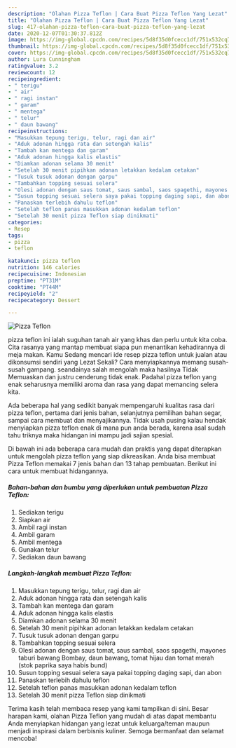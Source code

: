 ```yaml
---
description: "Olahan Pizza Teflon | Cara Buat Pizza Teflon Yang Lezat"
title: "Olahan Pizza Teflon | Cara Buat Pizza Teflon Yang Lezat"
slug: 417-olahan-pizza-teflon-cara-buat-pizza-teflon-yang-lezat
date: 2020-12-07T01:30:37.812Z
image: https://img-global.cpcdn.com/recipes/5d8f35d0fcecc1df/751x532cq70/pizza-teflon-foto-resep-utama.jpg
thumbnail: https://img-global.cpcdn.com/recipes/5d8f35d0fcecc1df/751x532cq70/pizza-teflon-foto-resep-utama.jpg
cover: https://img-global.cpcdn.com/recipes/5d8f35d0fcecc1df/751x532cq70/pizza-teflon-foto-resep-utama.jpg
author: Lura Cunningham
ratingvalue: 3.2
reviewcount: 12
recipeingredient:
- " terigu"
- " air"
- " ragi instan"
- " garam"
- " mentega"
- " telur"
- " daun bawang"
recipeinstructions:
- "Masukkan tepung terigu, telur, ragi dan air"
- "Aduk adonan hingga rata dan setengah kalis"
- "Tambah kan mentega dan garam"
- "Aduk adonan hingga kalis elastis"
- "Diamkan adonan selama 30 menit"
- "Setelah 30 menit pipihkan adonan letakkan kedalam cetakan"
- "Tusuk tusuk adonan dengan garpu"
- "Tambahkan topping sesuai selera"
- "Olesi adonan dengan saus tomat, saus sambal, saos spagethi, mayones taburi bawang Bombay, daun bawang, tomat hijau dan tomat merah (stok paprika saya habis bund)"
- "Susun topping sesuai selera saya pakai topping daging sapi, dan abon"
- "Panaskan terlebih dahulu teflon"
- "Setelah teflon panas masukkan adonan kedalam teflon"
- "Setelah 30 menit pizza Teflon siap dinikmati"
categories:
- Resep
tags:
- pizza
- teflon

katakunci: pizza teflon 
nutrition: 146 calories
recipecuisine: Indonesian
preptime: "PT31M"
cooktime: "PT44M"
recipeyield: "2"
recipecategory: Dessert

---
```



![Pizza Teflon](https://img-global.cpcdn.com/recipes/5d8f35d0fcecc1df/751x532cq70/pizza-teflon-foto-resep-utama.jpg)


pizza teflon ini ialah suguhan tanah air yang khas dan perlu untuk kita coba. Cita rasanya yang mantap membuat siapa pun menantikan kehadirannya di meja makan.
Kamu Sedang mencari ide resep pizza teflon untuk jualan atau dikonsumsi sendiri yang Lezat Sekali? Cara menyiapkannya memang susah-susah gampang. seandainya salah mengolah maka hasilnya Tidak Memuaskan dan justru cenderung tidak enak. Padahal pizza teflon yang enak seharusnya memiliki aroma dan rasa yang dapat memancing selera kita.

Ada beberapa hal yang sedikit banyak mempengaruhi kualitas rasa dari pizza teflon, pertama dari jenis bahan, selanjutnya pemilihan bahan segar, sampai cara membuat dan menyajikannya. Tidak usah pusing kalau hendak menyiapkan pizza teflon enak di mana pun anda berada, karena asal sudah tahu triknya maka hidangan ini mampu jadi sajian spesial.




Di bawah ini ada beberapa cara mudah dan praktis yang dapat diterapkan untuk mengolah pizza teflon yang siap dikreasikan. Anda bisa membuat Pizza Teflon memakai 7 jenis bahan dan 13 tahap pembuatan. Berikut ini cara untuk membuat hidangannya.

<!--inarticleads1-->

##### Bahan-bahan dan bumbu yang diperlukan untuk pembuatan Pizza Teflon:

1. Sediakan  terigu
1. Siapkan  air
1. Ambil  ragi instan
1. Ambil  garam
1. Ambil  mentega
1. Gunakan  telur
1. Sediakan  daun bawang




<!--inarticleads2-->

##### Langkah-langkah membuat Pizza Teflon:

1. Masukkan tepung terigu, telur, ragi dan air
1. Aduk adonan hingga rata dan setengah kalis
1. Tambah kan mentega dan garam
1. Aduk adonan hingga kalis elastis
1. Diamkan adonan selama 30 menit
1. Setelah 30 menit pipihkan adonan letakkan kedalam cetakan
1. Tusuk tusuk adonan dengan garpu
1. Tambahkan topping sesuai selera
1. Olesi adonan dengan saus tomat, saus sambal, saos spagethi, mayones taburi bawang Bombay, daun bawang, tomat hijau dan tomat merah (stok paprika saya habis bund)
1. Susun topping sesuai selera saya pakai topping daging sapi, dan abon
1. Panaskan terlebih dahulu teflon
1. Setelah teflon panas masukkan adonan kedalam teflon
1. Setelah 30 menit pizza Teflon siap dinikmati




Terima kasih telah membaca resep yang kami tampilkan di sini. Besar harapan kami, olahan Pizza Teflon yang mudah di atas dapat membantu Anda menyiapkan hidangan yang lezat untuk keluarga/teman maupun menjadi inspirasi dalam berbisnis kuliner. Semoga bermanfaat dan selamat mencoba!

